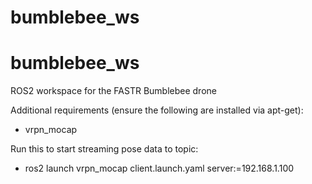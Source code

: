 # bumblebee_ws
bumblebee_ws
========
ROS2 workspace for the FASTR Bumblebee drone

Additional requirements (ensure the following are installed via apt-get):
- vrpn_mocap

Run this to start streaming pose data to topic:
- ros2 launch vrpn_mocap client.launch.yaml server:=192.168.1.100
